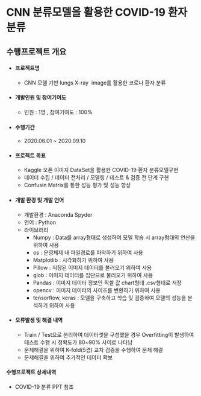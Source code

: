 # CNN 분류모델을 활용한 COVID-19 환자 분류

## 수행프로젝트 개요 ## 

- #### 프로젝트명
   * CNN 모델 기반 lungs X-ray  image를 활용한 코로나 환자 분류 
   
- #### 개발인원 및 참여기여도
   * 인원 : 1명 , 참여기여도 : 100%

- #### 수행기간
   * 2020.06.01 ~ 2020.09.10
   
- #### 프로젝트 목표
   * Kaggle 오픈 이미지 DataSet을 활용한 COVID-19 환자 분류모델구현
   * 데이터 수집 / 데이터 전처리 / 모델링 / 테스트 & 검증 전 단계 구현
   * Confusin Matrix를 통한 성능 평가 및 성능 향상 

- #### 개발 환경 및 개발 언어
   * 개발환경  : Anaconda Spyder
   * 언어      : Python
   * 라이브러리 
      * Numpy : Data를 array형태로 생성하여 모델 학습 시 array형태의 연산을 위하여 사용
      * os : 운영체제 내 파일경로를 파악하기 위하여 사용
      * Matplotlib : 시각화하기 위하여 사용
      * Pillow : 저장된 이미지 데이터를 불러오기 위하여 사용
      * glob : 이미지 데이터를 집단으로 불러오기 위하여 사용
      * Pandas : 이미지 데이터 정보인 픽셀 값 chart형태 .csv형태로 저장
      * opencv : 이미지 데이터의 사이즈를 변환하기 위하여 사용
      * tensorflow, keras : 모델을 구축하고 학습 및 검증하여 모델의 성능을 분석하기 위하여 사용

- #### 오류발생 및 해결 내역
   * Train / Test으로 분리하여 데이터셋을 구성했을 경우 Overfitting이 발생하여 테스트 수행 시 정확도가 80~90% 사이로 나타남
   * 문제해결을 위하여 K-fold(5겹) 교차 검증을 수행하여 문제 해결
   * 문제해결을 위하여 추가적인 데이터 확보
   
#### 수행프로젝트 상세내역 
   * COVID-19 분류 PPT 참조

